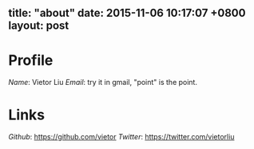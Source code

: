title: "about"
date: 2015-11-06 10:17:07 +0800
layout: post
---

# Profile

*Name*: Vietor Liu
*Email*: try it in gmail, "point" is the point.

# Links

*Github*: https://github.com/vietor
*Twitter*: https://twitter.com/vietorliu

